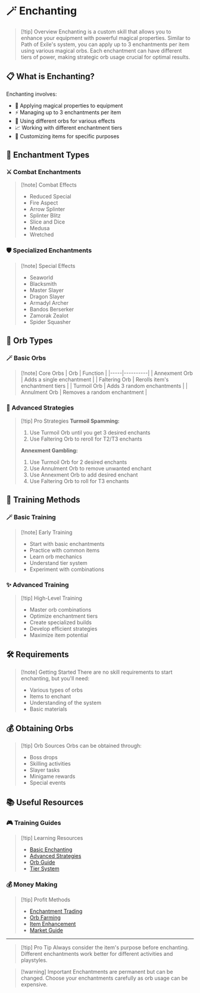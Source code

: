 # 🪄 Enchanting

> [!tip] Overview
> Enchanting is a custom skill that allows you to enhance your equipment with powerful magical properties. Similar to Path of Exile's system, you can apply up to 3 enchantments per item using various magical orbs. Each enchantment can have different tiers of power, making strategic orb usage crucial for optimal results.

## 📋 What is Enchanting?

Enchanting involves:
- 🎯 Applying magical properties to equipment
- ⚡ Managing up to 3 enchantments per item
- 🔄 Using different orbs for various effects
- 📈 Working with different enchantment tiers
- 🎨 Customizing items for specific purposes

## 🎯 Enchantment Types

<div class="grid grid-cols-1 md:grid-cols-2 gap-4">
<div>

### ⚔️ Combat Enchantments
> [!note] Combat Effects
> - Reduced Special
> - Fire Aspect
> - Arrow Splinter
> - Splinter Blitz
> - Slice and Dice
> - Medusa
> - Wretched

</div>
<div>

### 🛡️ Specialized Enchantments
> [!note] Special Effects
> - Seaworld
> - Blacksmith
> - Master Slayer
> - Dragon Slayer
> - Armadyl Archer
> - Bandos Berserker
> - Zamorak Zealot
> - Spider Squasher

</div>
</div>

## 🎲 Orb Types

<div class="grid grid-cols-1 md:grid-cols-2 gap-4">
<div>

### 🪄 Basic Orbs
> [!note] Core Orbs
> | Orb | Function |
> |-----|----------|
> | Annexment Orb | Adds a single enchantment |
> | Faltering Orb | Rerolls item's enchantment tiers |
> | Turmoil Orb | Adds 3 random enchantments |
> | Annulment Orb | Removes a random enchantment |

</div>
<div>

### 💫 Advanced Strategies
> [!tip] Pro Strategies
> **Turmoil Spamming:**
> 1. Use Turmoil Orb until you get 3 desired enchants
> 2. Use Faltering Orb to reroll for T2/T3 enchants
>
> **Annexment Gambling:**
> 1. Use Turmoil Orb for 2 desired enchants
> 2. Use Annulment Orb to remove unwanted enchant
> 3. Use Annexment Orb to add desired enchant
> 4. Use Faltering Orb to roll for T3 enchants

</div>
</div>

## 🎯 Training Methods

<div class="grid grid-cols-1 md:grid-cols-2 gap-4">
<div>

### 🪄 Basic Training
> [!note] Early Training
> - Start with basic enchantments
> - Practice with common items
> - Learn orb mechanics
> - Understand tier system
> - Experiment with combinations

</div>
<div>

### ✨ Advanced Training
> [!tip] High-Level Training
> - Master orb combinations
> - Optimize enchantment tiers
> - Create specialized builds
> - Develop efficient strategies
> - Maximize item potential

</div>
</div>

## 🛠️ Requirements

> [!note] Getting Started
> There are no skill requirements to start enchanting, but you'll need:
> - Various types of orbs
> - Items to enchant
> - Understanding of the system
> - Basic materials

## 💰 Obtaining Orbs

> [!tip] Orb Sources
> Orbs can be obtained through:
> - Boss drops
> - Skilling activities
> - Slayer tasks
> - Minigame rewards
> - Special events

## 📚 Useful Resources

<div class="grid grid-cols-1 md:grid-cols-2 gap-4">
<div>

### 🎮 Training Guides
> [!tip] Learning Resources
> - [Basic Enchanting](/custom/warding/enchanting/basic)
> - [Advanced Strategies](/custom/warding/enchanting/advanced)
> - [Orb Guide](/custom/warding/enchanting/orbs)
> - [Tier System](/custom/warding/enchanting/tiers)

</div>
<div>

### 💰 Money Making
> [!tip] Profit Methods
> - [Enchantment Trading](/custom/warding/enchanting/trading)
> - [Orb Farming](/custom/warding/enchanting/farming)
> - [Item Enhancement](/custom/warding/enchanting/enhancement)
> - [Market Guide](/custom/warding/enchanting/market)

</div>
</div>

---

> [!tip] Pro Tip
> Always consider the item's purpose before enchanting. Different enchantments work better for different activities and playstyles.

> [!warning] Important
> Enchantments are permanent but can be changed. Choose your enchantments carefully as orb usage can be expensive.